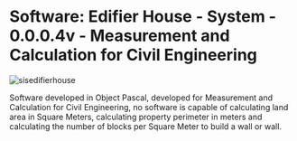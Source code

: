 # Software: Edifier House - System - 0.0.0.4v - Measurement and Calculation for Civil Engineering

![sisedifierhouse](https://repository-images.githubusercontent.com/865048136/97d6d356-da09-4cba-89cb-297dd449c25c)

Software developed in Object Pascal, developed for Measurement and Calculation for Civil Engineering, no software is capable of calculating land area in Square Meters, calculating property perimeter in meters and calculating the number of blocks per Square Meter to build a wall or wall.
